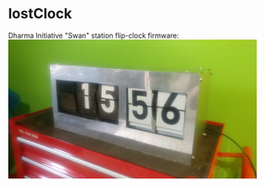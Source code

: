 # lostClock
Dharma Initiative "Swan" station flip-clock firmware:
![image 1](https://github.com/paolorussian/lostClock/blob/5f43896d0ff5e7c20ffe9cf4e77e6e32e430e3fd/images/image1.jpg)
